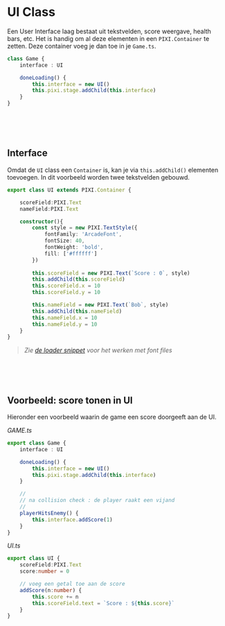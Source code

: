 # UI Class

Een User Interface laag bestaat uit tekstvelden, score weergave, health bars, etc. Het is handig om al deze elementen in een `PIXI.Container` te zetten. Deze container voeg je dan toe in je `Game.ts`.

```typescript
class Game {
    interface : UI

    doneLoading() {
        this.interface = new UI()
        this.pixi.stage.addChild(this.interface)
    }
}
```

<br>
<br>
<br>

## Interface

Omdat de `UI` class een `Container` is, kan je via `this.addChild()` elementen toevoegen. In dit voorbeeld worden twee tekstvelden gebouwd.

```typescript
export class UI extends PIXI.Container {

    scoreField:PIXI.Text
    nameField:PIXI.Text

    constructor(){
        const style = new PIXI.TextStyle({
            fontFamily: 'ArcadeFont',
            fontSize: 40,
            fontWeight: 'bold',
            fill: ['#ffffff']
        })
    
        this.scoreField = new PIXI.Text(`Score : 0`, style)
        this.addChild(this.scoreField)
        this.scoreField.x = 10
        this.scoreField.y = 10

        this.nameField = new PIXI.Text(`Bob`, style)
        this.addChild(this.nameField)
        this.nameField.x = 10
        this.nameField.y = 10
    }
}
```

> *Zie [de loader snippet](./preloader.md) voor het werken met font files*

<br>
<br>
<br>

## Voorbeeld: score tonen in UI

Hieronder een voorbeeld waarin de game een score doorgeeft aan de UI.

*GAME.ts*


```typescript
export class Game {
    interface : UI

    doneLoading() {
        this.interface = new UI()
        this.pixi.stage.addChild(this.interface)
    }

    //
    // na collision check : de player raakt een vijand
    //
    playerHitsEnemy() {
        this.interface.addScore(1)
    }
}
```
*UI.ts*

```typescript
export class UI {
    scoreField:PIXI.Text
    score:number = 0

    // voeg een getal toe aan de score
    addScore(n:number) {
        this.score += n
        this.scoreField.text = `Score : ${this.score}`
    }
}
```